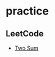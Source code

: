 # practice

## LeetCode

* [Two Sum](https://github.com/andrewbeattie/practice/blob/2cd4ff027759faba806230d1825e5d42200808b0/leetcode/two_sum.py)
